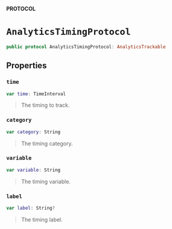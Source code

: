 **PROTOCOL**

# `AnalyticsTimingProtocol`

```swift
public protocol AnalyticsTimingProtocol: AnalyticsTrackable
```

## Properties
### `time`

```swift
var time: TimeInterval
```

> The timing to track.

### `category`

```swift
var category: String
```

> The timing category.

### `variable`

```swift
var variable: String
```

> The timing variable.

### `label`

```swift
var label: String?
```

> The timing label.
